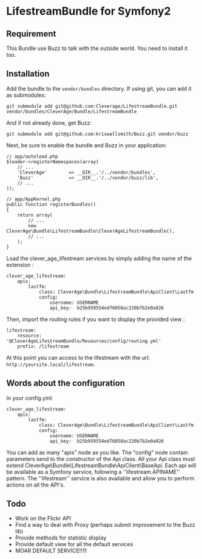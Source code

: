 LifestreamBundle for Symfony2
=============

Requirement
-------

This Bundle use Buzz to talk with the outside world. You need to install it too.

Installation
-------

Add the bundle to the `vendor/bundles` directory. If using
git, you can add it as submodules:

    git submodule add git@github.com:Cleverage/LifestreamBundle.git vendor/bundles/CleverAge/Bundle/LifestreamBundle

And if not already done, get Buzz:

    git submodule add git@github.com:kriswallsmith/Buzz.git vendor/buzz

Next, be sure to enable the bundle and Buzz in your application:

    // app/autoload.php
    $loader->registerNamespaces(array(
        // ...
        'CleverAge'        => __DIR__.'/../vendor/bundles',
        'Buzz'             => __DIR__.'/../vendor/buzz/lib',
        // ...
    ));

    // app/AppKernel.php
    public function registerBundles()
    {
        return array(
            // ...
            new CleverAge\Bundle\LifestreamBundle\CleverAgeLifestreamBundle(),
            // ...
        );
    }

Load the clever_age_lifestream services by simply adding the name of the extension :

    clever_age_lifestream:
        apis:
            lastfm:
                class: CleverAge\Bundle\LifestreamBundle\ApiClient\Lastfm
                config:
                    username: USERNAME
                    api_key:  b25b959554ed76058ac220b7b2e0a026

Then, import the routing rules if you want to display the provided view :

    lifestream:
        resource: '@CleverAgeLifestreamBundle/Resources/config/routing.yml'
        prefix: /lifestream

At this point you can access to the lifestream with the url: `http://yoursite.local/lifestream`.

Words about the configuration
-------

In your config.yml:

    clever_age_lifestream:
        apis:
            lastfm:
                class: CleverAge\Bundle\LifestreamBundle\ApiClient\Lastfm
                config:
                    username: USERNAME
                    api_key:  b25b959554ed76058ac220b7b2e0a026

You can add as many "apis" node as you like. The "config" node contain parameters send to the constructor of the Api class.
All your Api class must extend CleverAge\Bundle\LifestreamBundle\ApiClient\BaseApi.
Each api will be available as a Symfony service, following a ''lifestream.APINAME'' pattern.
The ''lifestream'' service is also available and allow you to perform actions on all the API's.

Todo
-------

- Work on the Flickr API
- Find a way to deal with Proxy (perhaps submit improvement to the Buzz lib)
- Provide methods for statistic display
- Provide default view for all the default services
- MOAR DEFAULT SERVICE!!11